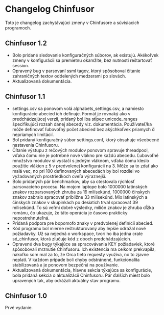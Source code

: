 # Changelog Chinfusor

Toto je changelog zachytávajúci zmeny v Chinfusore a súvisiacich programoch.

## Chinfusor 1.2

* Bolo pridané sledovanie konfiguračných súborov, ak existujú. Akékoľvek zmeny v konfigurácii sa premietnu okamžite, bez nutnosti reštartovať session.
* Opravený bug v parsovaní ssml tagov, ktorý spôsoboval čítanie zahraničných textov oddelených medzerami po slovách.
* Aktualizovaná dokumentácia.

## Chinfusor 1.1

* settings.csv sa ponovom volá alphabets_settings.csv, a namiesto konfigurácie abecied ich definuje. Formát je rovnaký ako v predchádzajúcej verzii, pridaný bol iba stĺpec unicode_ranges špecifikujúci rozsah danej abecedy viz. dokumentácia. Používateľ/ka môže definovať ľubovoľný počet abecied bez akýchkoľvek priamych či nepriamych limitácií.
* Bol pridaný konfiguračný súbor settings.conf, ktorý obsahuje všeobecné nastavenia Chinfusoru.
* Čítanie výstupu z rečových modulov ponovom spravuje threadpool, vďaka čomu nie je potrebné nové vlákno pre každú abecedu. Ľubovoľné množstvo modulov si vystačí s jedným vláknom, vďaka čomu kleslo použitie vlákien z 5 v predvolenej konfigurácii na 3. Môže sa to zdať ako malá vec, no pri 100 definovaných abecedách by bol rozdiel vo vyžadovaných prostriedkoch oveľa výraznejší.
* Bolo pridaných pár benchmarkov, aby sa otestovala rýchlosť parsovacieho procesu. Na mojom laptope bolo 1000000 latinských znakov rozparsovaných zhruba za 19 milisekúnd, 1000000 čínskych znakov zabralo spracovať približne 33 milisekúnd. Mix latinských a čínskych znakov v skupinkách po desiatich trval spracovať 39 milisekúnd. To sú veľmi dobré výsledky, milión znakov je zhruba dĺžka románu, čo ukazuje, že táto operácia je časovo prakticky nepostrehnuteľná.
* Pridaná podpora pre bopomofo znaky v predvolenej definícii abecied.
* Kód programu bol mierne reštrukturovaný aby lepšie odrážal nové požiadavky. Už sa nejedná o workspace, tvorí ho iba jedna crate sd_chinfusor, ktorá zlučuje kód z oboch predchádzajúcich.
* Opravené dva bugy týkajúce sa spracovávania KEY požiadaviek, ktoré spôsobovali mrznutie Chinfusoru. Ich existencia ma celkom prekvapila, nakoľko som mal za to, že Orca tieto requesty využíva, no to zjavne neplatí. V každom prípade boli chyby odstránené, funkcionalita stabilizovaná a je ponovom bezpečná na používanie.
* Aktualizovaná dokumentácia, hlavne sekcia týkajúca sa konfigurácie, bola pridaná sekcia o aktualizácii Chinfusoru. Pár ďalších miest bolo upravených tak, aby odrážali aktuálny stav programu.

## Chinfusor 1.0

Prvé vydanie.
